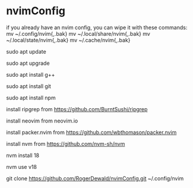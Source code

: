 # nvimConfig

if you already have an nvim config, you can wipe it with these commands:
mv ~/.config/nvim{,.bak}
mv ~/.local/share/nvim{,.bak}
mv ~/.local/state/nvim{,.bak}
mv ~/.cache/nvim{,.bak}

sudo apt update

sudo apt upgrade

sudo apt install g++

sudo apt install git

sudo apt install npm

install ripgrep from https://github.com/BurntSushi/ripgrep

install neovim from neovim.io

install packer.nvim from https://github.com/wbthomason/packer.nvim

install nvm from https://github.com/nvm-sh/nvm

nvm install 18

nvm use v18

git clone https://github.com/RogerDewald/nvimConfig.git ~/.config/nvim
